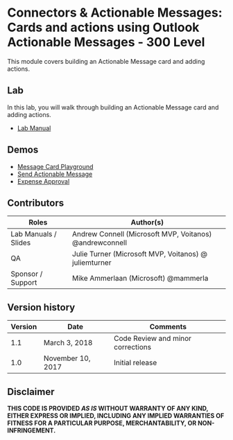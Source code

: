 # Connectors & Actionable Messages: Cards and actions using Outlook Actionable Messages - 300 Level

This module covers building an Actionable Message card and adding actions.

## Lab

In this lab, you will walk through building an Actionable Message card and adding actions. 

- [Lab Manual](./Lab.md)

## Demos

- [Message Card Playground](./Demos/01-MessageCard-Playground)
- [Send Actionable Message](./Demos/02-Send-Actionable-Messages)
- [Expense Approval](./Demos/03-Expense-Approval)

## Contributors

|        Roles         |                        Author(s)                        |
| -------------------- | ------------------------------------------------------- |
| Lab Manuals / Slides | Andrew Connell (Microsoft MVP, Voitanos) @andrewconnell |
| QA                   | Julie Turner (Microsoft MVP, Voitanos) @ juliemturner   |
| Sponsor / Support    | Mike Ammerlaan (Microsoft) @mammerla                    |

## Version history

| Version |       Date        |             Comments              |
| ------- | ----------------- | --------------------------------- |
| 1.1     | March 3, 2018     | Code Review and minor corrections |
| 1.0     | November 10, 2017 | Initial release                   |

## Disclaimer
**THIS CODE IS PROVIDED *AS IS* WITHOUT WARRANTY OF ANY KIND, EITHER EXPRESS OR IMPLIED, INCLUDING ANY IMPLIED WARRANTIES OF FITNESS FOR A PARTICULAR PURPOSE, MERCHANTABILITY, OR NON-INFRINGEMENT.**